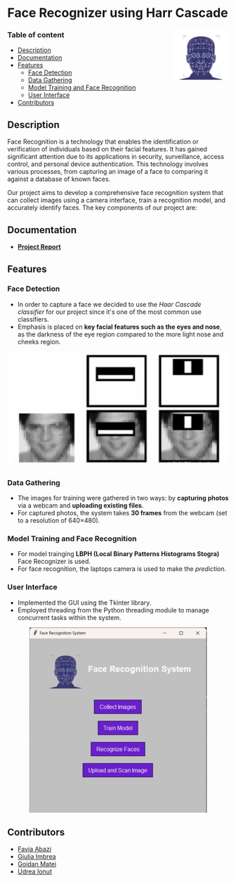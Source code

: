 # Face Recognizer using Harr Cascade

<img align="right" src="Resources/icon.png" width="25%">

### **Table of content**
- [Description](#description) 
- [Documentation](#documentation)
- [Features](#features)
    - [Face Detection](#face-detection)
    - [Data Gathering](#data-gathering) 
    - [Model Training and Face Recognition](#model-training-and-face-recognition)
    - [User Interface](#user-interface)
- [Contributors](#contributors) 

## Description

Face Recognition is a technology that enables the identification or verification of individuals based on their facial features. It has gained significant attention due to its applications in security, surveillance, access control, and personal device authentication. This technology involves various processes, from capturing an image of a face to comparing it against a database of known faces.

Our project aims to develop a comprehensive face recognition system that can collect images using a camera interface, train a recognition model, and accurately identify faces. The key components of our project are:

## Documentation

- **[Project Report](./Resources/AI_LAB_Project_Report.pdf)**

## Features

### Face Detection

- In order to capture a face we decided to use the *Haar Cascade classifier* for our project since it's one of the most common use classifiers. 
- Emphasis is placed on **key facial features such as the eyes and nose**, as the darkness of the eye region compared to the more light nose and cheeks region.

<p align="center">
  <img src="./Resources/Features.jpg" alt="Features on human faces">
</p>

### Data Gathering

- The images for training were gathered in two ways: by **capturing photos** via a webcam and **uploading existing files**.
- For captured photos, the system takes **30 frames** from the webcam (set to a resolution of 640×480).

### Model Training and Face Recognition

- For model trainging **LBPH (Local Binary Patterns Histograms Stogra)** Face Recognizer is used.
- For face recognition, the laptops camera is used to make the *prediction*.

### User Interface

- Implemented the GUI using the Tkinter library.
- Employed threading from the Python threading module to manage concurrent tasks within the system.

<p align="center">
  <img src="./Resources/UI.jpg" alt="Features on human faces">
</p>

## Contributors

- [Favia Abazi](https://github.com/faviaabazi) 
- [Giulia Imbrea](https://github.com/giuliastf)
- [Goidan Matei](https://github.com/MateiGoidan)
- [Udrea Ionut](https://github.com/Rix313379)

